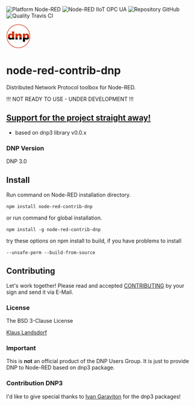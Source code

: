 ![Platform Node-RED](http://b.repl.ca/v1/Platform-Node--RED-red.png)
![Node-RED IIoT OPC UA](http://b.repl.ca/v1/Node--RED-DNP3-blue.png)
![Repository GitHub](http://b.repl.ca/v1/Repository-GitHub-orange.png)
![Quality Travis CI](http://b.repl.ca/v1/Quality-Travis_CI-green.png)

[![nodemodbus64](images/dnp-icon-small64.png)](http://www.dnp.org/)

# node-red-contrib-dnp
Distributed Network Protocol toolbox for Node-RED.

!!! NOT READY TO USE - UNDER DEVELOPMENT !!!
## [Support for the project straight away!][3]

* based on dnp3 library v0.0.x

### DNP Version

DNP 3.0

## Install

Run command on Node-RED installation directory.

	npm install node-red-contrib-dnp 

or run command for global installation.

	npm install -g node-red-contrib-dnp 

try these options on npm install to build, if you have problems to install

    --unsafe-perm --build-from-source
    
## Contributing

Let's work together! 
Please read and accepted [CONTRIBUTING](CONTRIBUTING.md) by your sign and send it via E-Mail.

### License

The BSD 3-Clause License

[Klaus Landsdorf][1]

### Important

This is **not** an official product of the DNP Users Group.
It is just to provide DNP to Node-RED based on dnp3 package.

### Contribution DNP3

I'd like to give special thanks to [Ivan Garaviton][2] for the dnp3 packages! 


[1]:https://bianco-royal.cloud/
[2]:https://github.com/IvanGaravito
[3]:https://bianco-royal.cloud/supporter/

